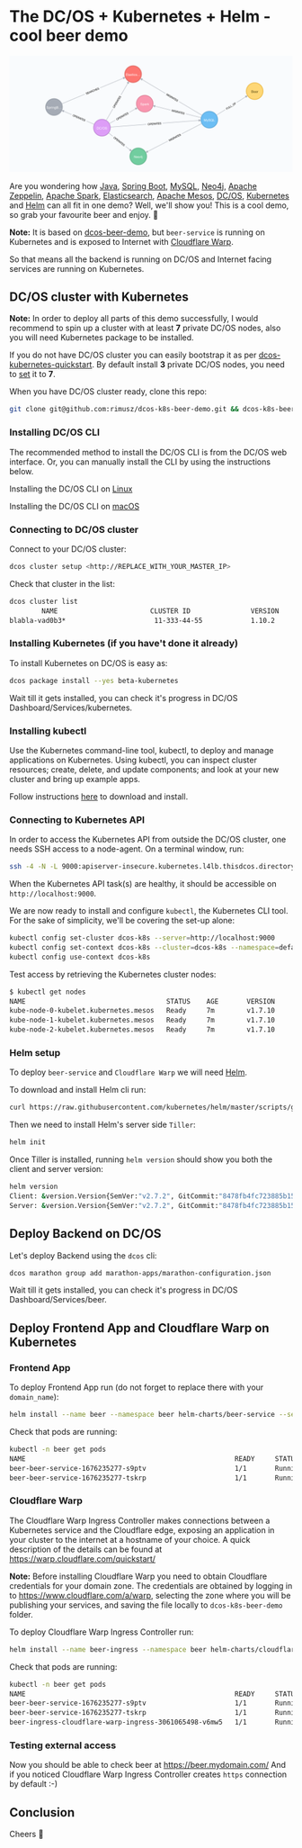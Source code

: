 # The DC/OS + Kubernetes + Helm - cool beer demo

![Model](images/components.png)

Are you wondering how [Java](http://www.oracle.com/technetwork/java/index.html), [Spring Boot](https://projects.spring.io/spring-boot/), [MySQL](https://www.mysql.com), [Neo4j](https://neo4j.com), [Apache Zeppelin](https://zeppelin.apache.org/), [Apache Spark](https://spark.apache.org/), [Elasticsearch](https://www.elastic.co),  [Apache Mesos](https://mesos.apache.org/), [DC/OS](https://dcos.io), [Kubernetes](https://kubernetes.io/) and [Helm](https://helm.sh) can all fit in one demo? Well, we'll show you! This is a cool demo, so grab your favourite beer and enjoy. 🍺

**Note:** It is based on [dcos-beer-demo](https://github.com/unterstein/dcos-beer-demo), but `beer-service` is running on Kubernetes and is exposed to Internet with [Cloudflare Warp](https://warp.cloudflare.com/docs/kubernetes/).

So that means all the backend is running on DC/OS and Internet facing services are running on Kubernetes.

## DC/OS cluster with Kubernetes

**Note:** In order to deploy all parts of this demo successfully, I would recommend to spin up a cluster with at least **7** private DC/OS nodes, also you will need Kubernetes package to be installed.

If you do not have DC/OS cluster you can easily bootstrap it as per [dcos-kubernetes-quickstart](https://github.com/mesosphere/dcos-kubernetes-quickstart).
By default install **3** private DC/OS nodes, you need to [set](https://docs.mesosphere.com/service-docs/beta-kubernetes/0.3.0-1.7.10-beta/advanced-install/#change-the-number-of-kubernetes-worker-nodes) it to **7**.

When you have DC/OS cluster ready, clone this repo:
```bash
git clone git@github.com:rimusz/dcos-k8s-beer-demo.git && dcos-k8s-beer-demo
```

### Installing DC/OS CLI

The recommended method to install the DC/OS CLI is from the DC/OS web interface. Or, you can manually install the CLI by using the instructions below.

Installing the DC/OS CLI on [Linux](https://dcos.io/docs/1.10/cli/install/#linux)

Installing the DC/OS CLI on [macOS](https://dcos.io/docs/1.10/cli/install/#osx)

### Connecting to DC/OS cluster

Connect to your DC/OS cluster:
```bash
dcos cluster setup <http://REPLACE_WITH_YOUR_MASTER_IP>
```

Check that cluster in the list:
```bash
dcos cluster list
        NAME                       CLUSTER ID               VERSION           URL
blabla-vad0b3*                      11-333-44-55            1.10.2            http://1.2.3.4
```

### Installing Kubernetes (if you have't done it already)

To install Kubernetes on DC/OS is easy as:
```bash
dcos package install --yes beta-kubernetes
```

Wait till it gets installed, you can check it's progress in DC/OS Dashboard/Services/kubernetes.

### Installing kubectl

Use the Kubernetes command-line tool, kubectl, to deploy and manage applications on Kubernetes. Using kubectl, you can inspect cluster resources; create, delete, and update components; and look at your new cluster and bring up example apps.

Follow instructions [here](https://kubernetes.io/docs/tasks/tools/install-kubectl/) to download and install.

### Connecting to Kubernetes API

In order to access the Kubernetes API from outside the DC/OS cluster, one needs SSH access to a node-agent.
On a terminal window, run:

```bash
ssh -4 -N -L 9000:apiserver-insecure.kubernetes.l4lb.thisdcos.directory:9000 <REPLACE_WITH_YOUR_REMOTE_LINUX_USERNAME>@<http://REPLACE_WITH_YOUR_MASTER_IP>
```

When the Kubernetes API task(s) are healthy, it should be accessible on `http://localhost:9000`.

We are now ready to install and configure `kubectl`, the Kubernetes CLI tool. For the sake of simplicity, we'll be covering the set-up alone:
```bash
kubectl config set-cluster dcos-k8s --server=http://localhost:9000
kubectl config set-context dcos-k8s --cluster=dcos-k8s --namespace=default
kubectl config use-context dcos-k8s
```

Test access by retrieving the Kubernetes cluster nodes:
```bash
$ kubectl get nodes
NAME                                   STATUS    AGE       VERSION
kube-node-0-kubelet.kubernetes.mesos   Ready     7m        v1.7.10
kube-node-1-kubelet.kubernetes.mesos   Ready     7m        v1.7.10
kube-node-2-kubelet.kubernetes.mesos   Ready     7m        v1.7.10
```

### Helm setup

To deploy `beer-service` and `Cloudflare Warp` we will need [Helm](https://helm.sh).

To download and install Helm cli run:
```bash
curl https://raw.githubusercontent.com/kubernetes/helm/master/scripts/get | bash
```

Then we need to install Helm's server side `Tiller`:
```bash
helm init
```

Once Tiller is installed, running `helm version` should show you both the client and server version:
```bash
helm version
Client: &version.Version{SemVer:"v2.7.2", GitCommit:"8478fb4fc723885b155c924d1c8c410b7a9444e6", GitTreeState:"clean"}
Server: &version.Version{SemVer:"v2.7.2", GitCommit:"8478fb4fc723885b155c924d1c8c410b7a9444e6", GitTreeState:"clean"}
```

## Deploy Backend on DC/OS

Let's deploy Backend using the `dcos` cli:
```bash
dcos marathon group add marathon-apps/marathon-configuration.json
```

Wait till it gets installed, you can check it's progress in DC/OS Dashboard/Services/beer.

## Deploy Frontend App and Cloudflare Warp on Kubernetes

### Frontend App

To deploy Frontend App run (do not forget to replace there with your `domain_name`):
```bash
helm install --name beer --namespace beer helm-charts/beer-service --set ingress.host=beer.mydomain.com
```

Check that pods are running:
```bash
kubectl -n beer get pods
NAME                                                    READY     STATUS    RESTARTS   AGE
beer-beer-service-1676235277-s9ptv                      1/1       Running   0          2m
beer-beer-service-1676235277-tskrp                      1/1       Running   0          2m
```

### Cloudflare Warp

The Cloudflare Warp Ingress Controller makes connections between a Kubernetes service and the Cloudflare edge, exposing an application in your cluster to the internet at a hostname of your choice. A quick description of the details can be found at https://warp.cloudflare.com/quickstart/

**Note:** Before installing Cloudflare Warp you need to obtain Cloudflare credentials for your domain zone.
The credentials are obtained by logging in to https://www.cloudflare.com/a/warp, selecting the zone where you will be publishing your services, and saving the file locally to `dcos-k8s-beer-demo` folder.

To deploy Cloudflare Warp Ingress Controller run:
```bash
helm install --name beer-ingress --namespace beer helm-charts/cloudflare-warp-ingress --set cert=$(cat cloudflare-warp.pem | base64)
```

Check that pods are running:
```bash
kubectl -n beer get pods
NAME                                                    READY     STATUS    RESTARTS   AGE
beer-beer-service-1676235277-s9ptv                      1/1       Running   0          10m
beer-beer-service-1676235277-tskrp                      1/1       Running   0          10m
beer-ingress-cloudflare-warp-ingress-3061065498-v6mw5   1/1       Running   0          1m
```

### Testing external access

Now you should be able to check beer at https://beer.mydomain.com/
And if you noticed Cloudflare Warp Ingress Controller creates `https` connection by default :-)


## Conclusion
Cheers 🍺
